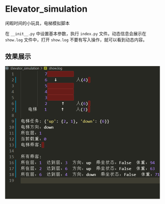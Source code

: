 # Elevator_simulation

闲暇时间的小玩具，电梯模拟脚本

在 `__init__.py` 中设置基本参数，执行 `index.py` 文件。动态信息会展示在 `show.log` 文件中，打开 `show.log` 不要有写入操作，就可以看到动态内容。


## 效果展示

![image3](https://github.com/anyuhanfei/Elevator_simulation/blob/master/show_images/image3.gif?raw=true)